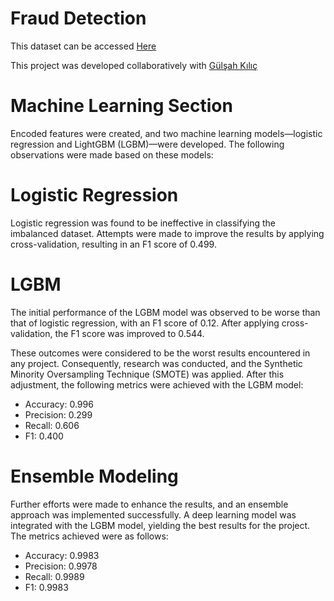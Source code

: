 # Fraud Detection



This dataset can be accessed <a href="https://huggingface.co/datasets/Nooha/cc_fraud_detection_dataset">Here</a>

This project was developed collaboratively with <a href="https://github.com/GulsahKLC">Gülşah Kılıç</a>


# Machine Learning Section
Encoded features were created, and two machine learning models—logistic regression and LightGBM (LGBM)—were developed. The following observations were made based on these models:

# Logistic Regression
Logistic regression was found to be ineffective in classifying the imbalanced dataset. Attempts were made to improve the results by applying cross-validation, resulting in an F1 score of 0.499.

# LGBM
The initial performance of the LGBM model was observed to be worse than that of logistic regression, with an F1 score of 0.12. After applying cross-validation, the F1 score was improved to 0.544.

These outcomes were considered to be the worst results encountered in any project. Consequently, research was conducted, and the Synthetic Minority Oversampling Technique (SMOTE) was applied. After this adjustment, the following metrics were achieved with the LGBM model:

- Accuracy: 0.996
- Precision: 0.299
- Recall: 0.606
- F1: 0.400

# Ensemble Modeling
Further efforts were made to enhance the results, and an ensemble approach was implemented successfully. A deep learning model was integrated with the LGBM model, yielding the best results for the project. The metrics achieved were as follows:

- Accuracy: 0.9983
- Precision: 0.9978
- Recall: 0.9989
- F1: 0.9983
